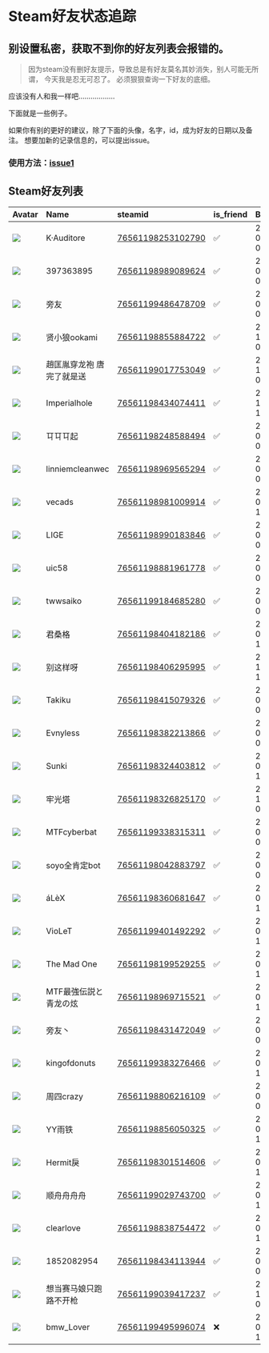 # Steam好友状态追踪
## 别设置私密，获取不到你的好友列表会报错的。

> 因为steam没有删好友提示，导致总是有好友莫名其妙消失，别人可能无所谓，
> 今天我是忍无可忍了。 必须狠狠查询一下好友的底细。

应该没有人和我一样吧………………

下面就是一些例子。

如果你有别的更好的建议，除了下面的头像，名字，id，成为好友的日期以及备注。 想要加新的记录信息的，可以提出issue。

### 使用方法：[issue1](https://github.com/systemannounce/SteamFriends/issues/1)

## Steam好友列表

| Avatar                                                                            | Name            | steamid                                                                     | is_friend   | BFD                 | Remark   |
|:----------------------------------------------------------------------------------|:----------------|:----------------------------------------------------------------------------|:------------|:--------------------|:---------|
| ![](https://avatars.steamstatic.com/15ce447c1fd47ed492323a8f6b1ecc5d622da5d2.jpg) | K·Auditore      | [76561198253102790](https://steamcommunity.com/profiles/76561198253102790/) | ✅           | 2019-07-17 06:48:27 |          |
| ![](https://avatars.steamstatic.com/fef49e7fa7e1997310d705b2a6158ff8dc1cdfeb.jpg) | 397363895       | [76561198989089624](https://steamcommunity.com/profiles/76561198989089624/) | ✅           | 2020-09-06 07:00:21 |          |
| ![](https://avatars.steamstatic.com/b791375c6f97b67ce5a7cbcd5879897e291a82f8.jpg) | 旁友              | [76561199486478709](https://steamcommunity.com/profiles/76561199486478709/) | ✅           | 2024-03-23 02:01:55 |          |
| ![](https://avatars.steamstatic.com/2d3250f300947103a935aa7290aad158a5c4ad58.jpg) | 贤小狼ookami       | [76561198855884722](https://steamcommunity.com/profiles/76561198855884722/) | ✅           | 2018-12-09 03:27:42 |          |
| ![](https://avatars.steamstatic.com/fef49e7fa7e1997310d705b2a6158ff8dc1cdfeb.jpg) | 趙匡胤穿龙袍 唐完了就是送   | [76561199017753049](https://steamcommunity.com/profiles/76561199017753049/) | ✅           | 2022-12-18 05:22:32 |          |
| ![](https://avatars.steamstatic.com/9608d6ae9106517bbf6624128dbfbc612dde9a1f.jpg) | Imperialhole    | [76561198434074411](https://steamcommunity.com/profiles/76561198434074411/) | ✅           | 2023-12-02 12:40:45 |          |
| ![](https://avatars.steamstatic.com/0e96fd1da4c91017a7c1de980d6361b139e6831d.jpg) | 㔿㔿㔿起            | [76561198248588494](https://steamcommunity.com/profiles/76561198248588494/) | ✅           | 2018-09-17 04:02:27 |          |
| ![](https://avatars.steamstatic.com/cbc910b68a51cfb6b2824ef6f0039b3415b3c7ac.jpg) | linniemcleanwec | [76561198969565294](https://steamcommunity.com/profiles/76561198969565294/) | ✅           | 2021-05-09 07:41:11 |          |
| ![](https://avatars.steamstatic.com/6641e75b8730bc462b567a35cb525ffc85931fcb.jpg) | vecads          | [76561198981009914](https://steamcommunity.com/profiles/76561198981009914/) | ✅           | 2021-05-11 15:52:36 |          |
| ![](https://avatars.steamstatic.com/53f0b9266bb33fead29956dff728d94c6dc62247.jpg) | LIGE            | [76561198990183846](https://steamcommunity.com/profiles/76561198990183846/) | ✅           | 2021-05-10 08:27:37 |          |
| ![](https://avatars.steamstatic.com/fef49e7fa7e1997310d705b2a6158ff8dc1cdfeb.jpg) | uic58           | [76561198881961778](https://steamcommunity.com/profiles/76561198881961778/) | ✅           | 2019-03-03 08:45:29 |          |
| ![](https://avatars.steamstatic.com/fef49e7fa7e1997310d705b2a6158ff8dc1cdfeb.jpg) | twwsaiko        | [76561199184685280](https://steamcommunity.com/profiles/76561199184685280/) | ✅           | 2022-06-03 04:44:55 |          |
| ![](https://avatars.steamstatic.com/fef49e7fa7e1997310d705b2a6158ff8dc1cdfeb.jpg) | 君桑格             | [76561198404182186](https://steamcommunity.com/profiles/76561198404182186/) | ✅           | 2024-06-13 12:47:26 |          |
| ![](https://avatars.steamstatic.com/fef49e7fa7e1997310d705b2a6158ff8dc1cdfeb.jpg) | 别这样呀            | [76561198406295995](https://steamcommunity.com/profiles/76561198406295995/) | ✅           | 2017-10-18 15:00:02 |          |
| ![](https://avatars.steamstatic.com/3abe09f52dbd762214215c28c1e1c4cbf5d268a3.jpg) | Takiku          | [76561198415079326](https://steamcommunity.com/profiles/76561198415079326/) | ✅           | 2023-08-06 07:00:51 |          |
| ![](https://avatars.steamstatic.com/09e64aee9a10d9016021a0d315be5e1e0c3f2cbc.jpg) | Evnyless        | [76561198382213866](https://steamcommunity.com/profiles/76561198382213866/) | ✅           | 2019-06-28 04:22:13 |          |
| ![](https://avatars.steamstatic.com/725d317b71e20b295ee3511ba5df0742f5129035.jpg) | Sunki           | [76561198324403812](https://steamcommunity.com/profiles/76561198324403812/) | ✅           | 2021-05-29 13:38:03 |          |
| ![](https://avatars.steamstatic.com/3f5e9daea59216d7fe13df4e031d3537580e5e21.jpg) | 牢光塔             | [76561198326825170](https://steamcommunity.com/profiles/76561198326825170/) | ✅           | 2022-12-21 09:22:57 |          |
| ![](https://avatars.steamstatic.com/fef49e7fa7e1997310d705b2a6158ff8dc1cdfeb.jpg) | MTFcyberbat     | [76561199338315311](https://steamcommunity.com/profiles/76561199338315311/) | ✅           | 2022-09-04 08:15:32 |          |
| ![](https://avatars.steamstatic.com/71408db48a154e5cde0cc9523f327bb2fe1a17a2.jpg) | soyo全肯定bot      | [76561198042883797](https://steamcommunity.com/profiles/76561198042883797/) | ✅           | 2022-06-03 04:46:33 |          |
| ![](https://avatars.steamstatic.com/619663f1f3e88c25d63ac4143450c4c73370ed8b.jpg) | áLèX            | [76561198360681647](https://steamcommunity.com/profiles/76561198360681647/) | ✅           | 2019-07-09 12:40:01 |          |
| ![](https://avatars.steamstatic.com/46a368c92a8a4de6d84f16967b8fe7263806f0f5.jpg) | VioLeT          | [76561199401492292](https://steamcommunity.com/profiles/76561199401492292/) | ✅           | 2023-01-25 12:01:40 |          |
| ![](https://avatars.steamstatic.com/78252ae2061113bd60d2d86be94f066c0e0b707f.jpg) | The Mad One     | [76561198199529255](https://steamcommunity.com/profiles/76561198199529255/) | ✅           | 2019-08-10 12:02:09 |          |
| ![](https://avatars.steamstatic.com/2e8da0ed5bc972dc7c8989fa0e72a6662b8cc2a8.jpg) | MTF最強伝説と青龙の炫    | [76561198969715521](https://steamcommunity.com/profiles/76561198969715521/) | ✅           | 2021-05-09 11:13:01 |          |
| ![](https://avatars.steamstatic.com/85733d340ec23a20a72c794d2bddbc12e31e5a7e.jpg) | 旁友丶             | [76561198431472049](https://steamcommunity.com/profiles/76561198431472049/) | ✅           | 2024-03-23 03:57:57 |          |
| ![](https://avatars.steamstatic.com/dcc68442d643e8c4fd9a112d17d18214cf140726.jpg) | kingofdonuts    | [76561199383276466](https://steamcommunity.com/profiles/76561199383276466/) | ✅           | 2024-06-13 12:25:45 |          |
| ![](https://avatars.steamstatic.com/8ac080e20ed5004f8dc42a36e520f70ed1009c75.jpg) | 周四crazy         | [76561198806216109](https://steamcommunity.com/profiles/76561198806216109/) | ✅           | 2024-01-20 07:28:47 |          |
| ![](https://avatars.steamstatic.com/05317e47c9ea5e4a8fdc34d0d3d94c842db998b6.jpg) | YY雨铁            | [76561198856050325](https://steamcommunity.com/profiles/76561198856050325/) | ✅           | 2024-04-02 13:57:37 |          |
| ![](https://avatars.steamstatic.com/752eb38c3b0bc6f74708ec2c3d44d00bda41edde.jpg) | Hermit戾         | [76561198301514606](https://steamcommunity.com/profiles/76561198301514606/) | ✅           | 2020-02-26 13:54:21 |          |
| ![](https://avatars.steamstatic.com/fef49e7fa7e1997310d705b2a6158ff8dc1cdfeb.jpg) | 顺舟舟舟舟           | [76561199029743700](https://steamcommunity.com/profiles/76561199029743700/) | ✅           | 2024-05-29 12:47:03 |          |
| ![](https://avatars.steamstatic.com/7e7fff73339aaf9b10f919a929b7200604fad2e5.jpg) | clearlove       | [76561198838754472](https://steamcommunity.com/profiles/76561198838754472/) | ✅           | 2020-02-26 14:03:10 |          |
| ![](https://avatars.steamstatic.com/fef49e7fa7e1997310d705b2a6158ff8dc1cdfeb.jpg) | 1852082954      | [76561198434113944](https://steamcommunity.com/profiles/76561198434113944/) | ✅           | 2018-02-20 01:32:53 |          |
| ![](https://avatars.steamstatic.com/fef49e7fa7e1997310d705b2a6158ff8dc1cdfeb.jpg) | 想当赛马娘只跑路不开枪     | [76561199039417237](https://steamcommunity.com/profiles/76561199039417237/) | ✅           | 2022-10-01 06:37:29 |          |
| ![](https://avatars.steamstatic.com/21a699d237d4fcbc8734d13a44fd09ef013c5895.jpg) | bmw_Lover       | [76561199495996074](https://steamcommunity.com/profiles/76561199495996074/) | ❌           | 2024-09-19 12:30:34 |          |